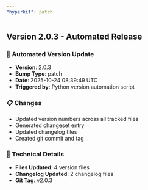 ```yaml
---
"hyperkit": patch
---
```


## Version 2.0.3 - Automated Release

### 🚀 Automated Version Update
- **Version**: 2.0.3
- **Bump Type**: patch
- **Date**: 2025-10-24 08:39:49 UTC
- **Triggered by**: Python version automation script

### 📋 Changes
- Updated version numbers across all tracked files
- Generated changeset entry
- Updated changelog files
- Created git commit and tag

### 🔧 Technical Details
- **Files Updated**: 4 version files
- **Changelog Updated**: 2 changelog files
- **Git Tag**: v2.0.3
